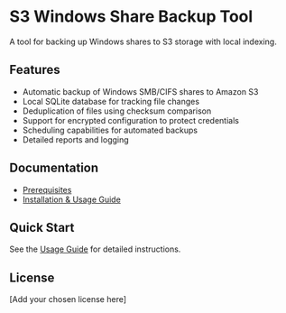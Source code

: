 # S3 Windows Share Backup Tool

A tool for backing up Windows shares to S3 storage with local indexing.

## Features

- Automatic backup of Windows SMB/CIFS shares to Amazon S3
- Local SQLite database for tracking file changes
- Deduplication of files using checksum comparison
- Support for encrypted configuration to protect credentials
- Scheduling capabilities for automated backups
- Detailed reports and logging

## Documentation

- [Prerequisites](docs/PREREQUISITES.md)
- [Installation & Usage Guide](docs/USAGE.md)

## Quick Start

See the [Usage Guide](docs/USAGE.md) for detailed instructions.

## License

[Add your chosen license here]
